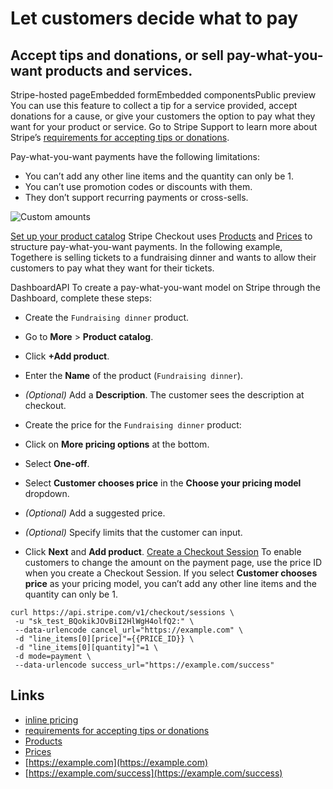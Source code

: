 # Let customers decide what to pay

## Accept tips and donations, or sell pay-what-you-want products and services.

Stripe-hosted pageEmbedded formEmbedded componentsPublic preview
You can use this feature to collect a tip for a service provided, accept
donations for a cause, or give your customers the option to pay what they want
for your product or service. Go to Stripe Support to learn more about Stripe’s
[requirements for accepting tips or
donations](https://support.stripe.com/questions/requirements-for-accepting-tips-or-donations).

Pay-what-you-want payments have the following limitations:

- You can’t add any other line items and the quantity can only be 1.
- You can’t use promotion codes or discounts with them.
- They don’t support recurring payments or cross-sells.

![Custom
amounts](https://b.stripecdn.com/docs-statics-srv/assets/custom-amount.4e76797d1a181222160b2754643e4ee1.png)

[Set up your product
catalog](https://docs.stripe.com/payments/checkout/pay-what-you-want#product-catalog)
Stripe Checkout uses [Products](https://docs.stripe.com/api/products) and
[Prices](https://docs.stripe.com/api/prices) to structure pay-what-you-want
payments. In the following example, Togethere is selling tickets to a
fundraising dinner and wants to allow their customers to pay what they want for
their tickets.

DashboardAPI
To create a pay-what-you-want model on Stripe through the Dashboard, complete
these steps:

- Create the `Fundraising dinner` product.

- Go to **More** > **Product catalog**.
- Click **+Add product**.
- Enter the **Name** of the product (`Fundraising dinner`).
- *(Optional)* Add a **Description**. The customer sees the description at
checkout.
- Create the price for the `Fundraising dinner` product:

- Click on **More pricing options** at the bottom.
- Select **One-off**.
- Select **Customer chooses price** in the **Choose your pricing model**
dropdown.
- *(Optional)* Add a suggested price.
- *(Optional)* Specify limits that the customer can input.
- Click **Next** and **Add product**.
[Create a Checkout
Session](https://docs.stripe.com/payments/checkout/pay-what-you-want#create-checkout-session)
To enable customers to change the amount on the payment page, use the price ID
when you create a Checkout Session. If you select **Customer chooses price** as
your pricing model, you can’t add any other line items and the quantity can only
be 1.

```
curl https://api.stripe.com/v1/checkout/sessions \
 -u "sk_test_BQokikJOvBiI2HlWgH4olfQ2:" \
 --data-urlencode cancel_url="https://example.com" \
 -d "line_items[0][price]"={{PRICE_ID}} \
 -d "line_items[0][quantity]"=1 \
 -d mode=payment \
 --data-urlencode success_url="https://example.com/success"
```

## Links

- [inline
pricing](https://docs.stripe.com/products-prices/pricing-models#inline-pricing)
- [requirements for accepting tips or
donations](https://support.stripe.com/questions/requirements-for-accepting-tips-or-donations)
- [Products](https://docs.stripe.com/api/products)
- [Prices](https://docs.stripe.com/api/prices)
- [https://example.com](https://example.com)
- [https://example.com/success](https://example.com/success)